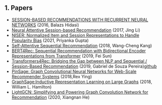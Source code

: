 

## 1. Papers
* [SESSION-BASED RECOMMENDATIONS WITH RECURRENT NEURAL NETWORKS](https://arxiv.org/pdf/1511.06939.pdf) (2016, Balazs Hidasi)
* [Neural Attentive Session-based Recommendation](https://arxiv.org/pdf/1711.04725.pdf) (2017, Jing Li)
* [NISER: Normalized Item and Session Representations to Handle Popularity Bias](https://arxiv.org/pdf/1909.04276.pdf) (2021, Priyanka Gupta)
* [Self-Attentive Sequential Recommendation](https://arxiv.org/pdf/1808.09781.pdf) (2018, Wang-Cheng Kang)
* [BERT4Rec: Sequential Recommendation with Bidirectional Encoder Representations from Transformer](https://arxiv.org/pdf/1904.06690.pdf) (2019, Fei Sun)
* [Transformers4Rec: Bridging the Gap between NLP and Sequential / Session-Based Recommendation](https://research.facebook.com/publications/transformers4rec-bridging-the-gap-between-nlp-and-sequential-session-based-recommendation/) (2019, Gabriel de Souza Pereira)[github](https://github.com/NVIDIA-Merlin/Transformers4Rec)
* [PinSage: Graph Convolutional Neural Networks for Web-Scale Recommender Systems](https://arxiv.org/pdf/1806.01973.pdf) (2018,Rex Ying)
* [GraphSage:Inductive Representation Learning on Large Graphs](https://arxiv.org/pdf/1706.02216.pdf) (2018, William L. Hamilton)
* [LightGCN: Simplifying and Powering Graph Convolution Network for Recommendation](https://dl.acm.org/doi/abs/10.1145/3397271.3401063) (2020, Xiangnan He)




